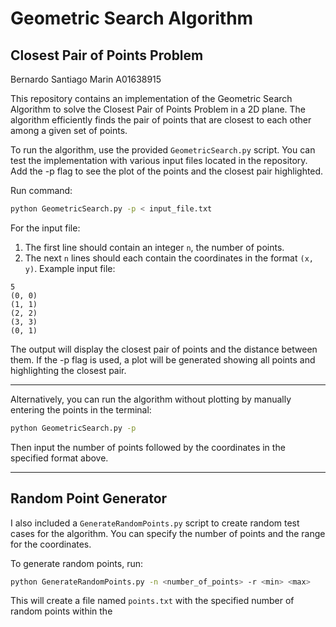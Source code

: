 # Geometric Search Algorithm
## Closest Pair of Points Problem
Bernardo Santiago Marin A01638915

This repository contains an implementation of the Geometric Search Algorithm to solve the Closest Pair of Points Problem in a 2D plane. The algorithm efficiently finds the pair of points that are closest to each other among a given set of points.

To run the algorithm, use the provided `GeometricSearch.py` script. You can test the implementation with various input files located in the repository. Add the -p flag to see the plot of the points and the closest pair highlighted.

Run command:
```bash
python GeometricSearch.py -p < input_file.txt
```

For the input file:
1. The first line should contain an integer `n`, the number of points.
2. The next `n` lines should each contain the coordinates in the format `(x, y)`.
Example input file:
```
5
(0, 0)
(1, 1)
(2, 2)
(3, 3)
(0, 1)
```

The output will display the closest pair of points and the distance between them. If the -p flag is used, a plot will be generated showing all points and highlighting the closest pair.

---

Alternatively, you can run the algorithm without plotting by manually entering the points in the terminal:
```bash
python GeometricSearch.py -p
```
Then input the number of points followed by the coordinates in the specified format above.

---
## Random Point Generator
I also included a `GenerateRandomPoints.py` script to create random test cases for the algorithm. You can specify the number of points and the range for the coordinates.

To generate random points, run:
```bash
python GenerateRandomPoints.py -n <number_of_points> -r <min> <max>
```
This will create a file named `points.txt` with the specified number of random points within the